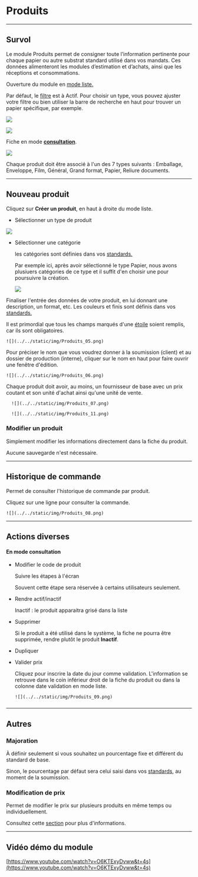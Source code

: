 # Produits

* * *

  

## Survol

  

Le module Produits permet de consigner toute l’information pertinente pour chaque papier ou autre substrat standard utilisé dans vos mandats. Ces données alimenteront les modules d’estimation et d’achats, ainsi que les réceptions et consommations.

  

Ouverture du module en [mode liste.](../03-Fonctionnalités%20générales/02-navigation.md#mode-liste)

Par défaut, le [filtre](../03-Fonctionnalités%20générales/02-navigation.md#filtres-et-tris) est à Actif.
Pour choisir un type, vous pouvez ajuster votre filtre ou bien utiliser la barre de recherche en haut pour trouver un papier spécifique, par exemple. 

![](../../static/img/Produits_01.png)

![](../../static/img/Produits_02.png)

  

Fiche en mode [**consultation**](../03-Fonctionnalités%20générales/02-navigation.md#mode-consultation).

![](../../static/img/Produits_03.png)

  

Chaque produit doit être associé à l'un des 7 types suivants : Emballage, Enveloppe, Film, Général, Grand format, Papier, Reliure documents.

  

* * *

  

## Nouveau produit

  

Cliquez sur **Créer un produit**, en haut à droite du mode liste.


*   Sélectionner un type de produit
    
![](../../static/img/Produits_04.png)
    
*   Sélectionner une catégorie
    
    les catégories sont définies dans vos [standards.](../09-Paramètres/03-standards.md#catégories)

    Par exemple ici, après avoir sélectionné le type Papier, nous avons plusiuers catégories de ce type et il suffit d'en choisir une pour poursuivre la création.

    ![](../../static/img/Produits_10.png)


   
Finaliser l'entrée des données de votre produit, en lui donnant une description, un format, etc.
Les couleurs et finis sont définis dans vos [standards.](../09-Paramètres/03-standards.md#couleurs-et-finis)

Il est primordial que tous les champs marqués d'une [étoile](../03-Fonctionnalités%20générales/04-champs.md#champs-obligatoires) soient remplis, car ils sont obligatoires.

    ![](../../static/img/Produits_05.png)


Pour préciser le nom que vous voudrez donner à la soumission (client) et au dossier de production (interne), cliquer sur le nom en haut pour faire ouvrir une fenêtre d'édition. 

    ![](../../static/img/Produits_06.png)

Chaque produit doit avoir, au moins, un fournisseur de base avec un prix coutant et son unité d'achat ainsi qu'une unité de vente. 

      ![](../../static/img/Produits_07.png)

      ![](../../static/img/Produits_11.png)

  
  
  

### Modifier un produit

Simplement modifier les informations directement dans la fiche du produit.

Aucune sauvegarde n'est nécessaire.

  
  

* * *

  

## Historique de commande

  

Permet de consulter l'historique de commande par produit.

Cliquez sur une ligne pour consulter la commande.

    ![](../../static/img/Produits_08.png)

  

* * *

  

## Actions diverses

[](https://app.clickup.com/9017115504/v/dc/8cqcgvg-21377/8cqcgvg-17257?block=block-dfe6c8ce-fe79-4b29-bee3-9695d2ea4ab7)

  

#### En mode consultation

*   Modifier le code de produit
    
    Suivre les étapes à l'écran
    
    Souvent cette étape sera réservée à certains utilisateurs seulement.
    
*   Rendre actif/inactif
    
    Inactif : le produit apparaitra grisé dans la liste
    
*   Supprimer
    
    Si le produit a été utilisé dans le système, la fiche ne pourra être supprimée, rendre plutôt le produit **Inactif**.
    
*   Dupliquer
*   Valider prix
    
    Cliquez pour inscrire la date du jour comme validation. L'information se retrouve dans le coin inférieur droit de la fiche du produit ou dans la colonne date validation en mode liste. 

        ![](../../static/img/Produits_09.png)
    

###   

* * *

  

## Autres

  

### Majoration

À définir seulement si vous souhaitez un pourcentage fixe et différent du standard de base.

Sinon, le pourcentage par défaut sera celui saisi dans vos [standards](../09-Paramètres/03-standards.md#majoration-valeurs-par-défaut-et-réquisitions), au moment de la soumission.

  

### Modification de prix

Permet de modifier le prix sur plusieurs produits en même temps ou individuellement.

Consultez cette [section](../06-Achats/03-prixproduits.md) pour plus d'informations.

  
  

* * *

  

## Vidéo démo du module

[https://www.youtube.com/watch?v=O6KTExyDvww&t=4s](https://www.youtube.com/watch?v=O6KTExyDvww&t=4s)